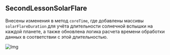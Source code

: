 ## SecondLessonSolarFlare

Внесены изменения в метод `coreTime`, где добавлены массивы `solarFlareDuration` для учёта
длительности солнечной вспышки на каждой планете, а также обновлена логика расчета времени обработки данных в
соответствии с этой длительностью.

![Img]([https://i.ibb.co/kgBhdYd/image.png](https://sun9-57.userapi.com/impg/NSkYbIfTazVTNNOqtqpuHcgvMgmeW14bQCI1Rg/PpmXkVEkCqA.jpg?size=359x206&quality=96&sign=e3facf2e3400945f32007825fb2cad46&type=album)https://sun9-57.userapi.com/impg/NSkYbIfTazVTNNOqtqpuHcgvMgmeW14bQCI1Rg/PpmXkVEkCqA.jpg?size=359x206&quality=96&sign=e3facf2e3400945f32007825fb2cad46&type=album)
